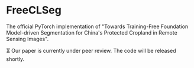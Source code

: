 # FreeCLSeg
The official PyTorch implementation of "Towards Training-Free Foundation Model-driven Segmentation for China's Protected Cropland in Remote Sensing Images".

⏳ Our paper is currently under peer review. The code will be released shortly.
